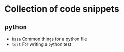 # Collection of code snippets

## python
* `base` Common things for a python file
* `test` For writing a python test

